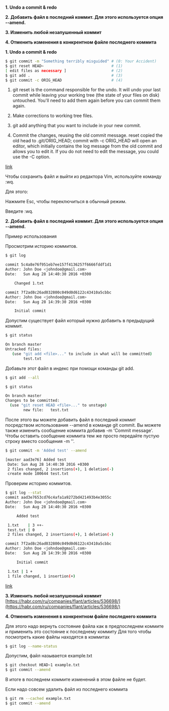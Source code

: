 **1. Undo a commit & redo**

**2. Добавить файл в последний коммит. Для этого используется опция --amend.**

**3. Изменить любой незапушенный коммит**

**4. Отменить изменения в конкрентном файле последнего коммита**


**1. Undo a commit & redo**
```bash
$ git commit -m "Something terribly misguided" # (0: Your Accident)
$ git reset HEAD~                              # (1)
[ edit files as necessary ]                    # (2)
$ git add .                                    # (3)
$ git commit -c ORIG_HEAD                      # (4)
```
1. git reset is the command responsible for the undo. It will undo your last commit while leaving your working tree (the state of your files on disk) untouched. You'll need to add them again before you can commit them again.

2. Make corrections to working tree files.

3. git add anything that you want to include in your new commit.

4. Commit the changes, reusing the old commit message. reset copied the old head to .git/ORIG_HEAD; commit with -c ORIG_HEAD will open an editor, which initially contains the log message from the old commit and allows you to edit it.
If you do not need to edit the message, you could use the -C option.

[link](https://stackoverflow.com/questions/927358/how-do-i-undo-the-most-recent-local-commits-in-git)


Чтобы сохранить файл и выйти из редактора Vim, используйте команду :wq.

Для этого:

Нажмите Esc, чтобы переключиться в обычный режим.

Введите :wq.


**2. Добавить файл в последний коммит. Для этого используется опция --amend.**

Пример использования

Просмотрим историю коммитов.
```bash
$ git log

commit 5c4a8e76f951eb7ee157f4136257f6666fddf1d1
Author: John Doe <johndoe@gmail.com>
Date:   Sun Aug 28 14:40:30 2016 +0300

    Changed 1.txt

commit 7f2ad8c26ad032800c049d0d6122c43410a5cbbc
Author: John Doe <johndoe@gmail.com>
Date:   Sun Aug 28 14:39:30 2016 +0300

    Initial commit
```
Допустим существует файл который нужно добавить в предыдущий коммит.
```bash
$ git status

On branch master
Untracked files:
   (use "git add <file>..." to include in what will be committed)    
        test.txt
```
Добавьте этот файл в индекс при помощи команды git add.
```bash
$ git add --all

$ git status

On branch master
Changes to be committed:
  (use "git reset HEAD <file>..." to unstage)
        new file:   test.txt
```
После этого вы можете добавить файл в последний коммит посредством использования --amend в команде git commit. Вы можете также изменить сообщение коммита добавив -m 'Commit message'. Чтобы оставить сообщение коммита тем же просто передайте пустую строку вместо сообщения -m ''.
```bash
$ git commit -m 'Added test' --amend

[master aad3e76] Added test
 Date: Sun Aug 28 14:40:30 2016 +0300
 2 files changed, 2 insertions(+), 1 deletion(-)
 create mode 100644 test.txt
```
Проверим историю коммитов.
```bash
$ git log --stat
commit aad3e7653cd76c4afa1a9272bd421493b4e3055c
Author: John Doe <johndoe@gmail.com>
Date:   Sun Aug 28 14:40:30 2016 +0300

     Added test

 1.txt    | 3 ++-
 test.txt | 0
 2 files changed, 2 insertions(+), 1 deletion(-)

commit 7f2ad8c26ad032800c049d0d6122c43410a5cbbc
Author: John Doe <johndoe@gmail.com>
Date:   Sun Aug 28 14:39:30 2016 +0300

     Initial commit

 1.txt | 1 +
 1 file changed, 1 insertion(+)
```
[link](https://ru.stackoverflow.com/questions/559711/%D0%9C%D0%BE%D0%B6%D0%BD%D0%BE-%D0%BB%D0%B8-%D0%B2-git-%D0%B4%D0%BE%D0%B1%D0%B0%D0%B2%D0%B8%D1%82%D1%8C-%D0%B5%D1%89%D0%B5-%D0%BE%D0%B4%D0%B8%D0%BD-%D1%84%D0%B0%D0%B9%D0%BB-%D0%B2-%D0%BF%D0%BE%D1%81%D0%BB%D0%B5%D0%B4%D0%BD%D0%B8%D0%B9-%D0%BB%D0%BE%D0%BA%D0%B0%D0%BB%D1%8C%D0%BD%D1%8B%D0%B9-%D0%BA%D0%BE%D0%BC%D0%B8%D1%82)

**3. Изменить любой незапушенный коммит**
[https://habr.com/ru/companies/flant/articles/536698/](https://habr.com/ru/companies/flant/articles/536698/)

**4. Отменить изменения в конкрентном файле последнего коммита**

Для этого надо вернуть состояние файла как в предпоследнем коммите и применить это состояние к последнему коммиту
Для того чтобы посмотреть какие файлы находятся в коммитах 
```bash
$ git log --name-status
```

Допустим, файл называется example.txt

```bash
$ git checkout HEAD~1 example.txt
$ git commit --amend
```
В итоге в последнем коммите изменений в этом файле не будет.

Если надо совсем удалить файл из последнего коммита
```bash
$ git rm --cached example.txt
$ git commit --amend
```
